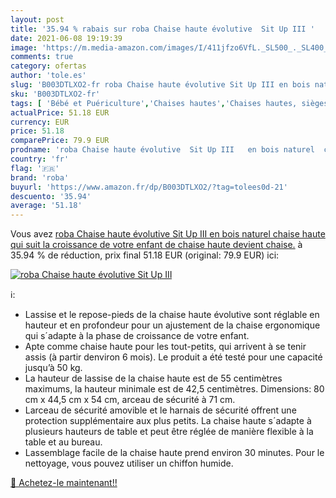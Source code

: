 ```yaml
---
layout: post
title: '35.94 % rabais sur roba Chaise haute évolutive  Sit Up III '
date: 2021-06-08 19:19:39
image: 'https://m.media-amazon.com/images/I/411jfzo6VfL._SL500_._SL400_.jpg'
comments: true
category: ofertas
author: 'tole.es'
slug: 'B003DTLXO2-fr roba Chaise haute évolutive Sit Up III en bois naturel...'
sku: 'B003DTLXO2-fr'
tags: [ 'Bébé et Puériculture','Chaises hautes','Chaises hautes, sièges et accessoires','Repas de bébé','roba', ]
actualPrice: 51.18 EUR
currency: EUR
price: 51.18
comparePrice: 79.9 EUR
prodname: 'roba Chaise haute évolutive  Sit Up III   en bois naturel  chaise haute qui suit la croissance de votre enfant  de chaise haute devient chaise.'
country: 'fr'
flag: '🇫🇷'
brand: 'roba'
buyurl: 'https://www.amazon.fr/dp/B003DTLXO2/?tag=tolees0d-21'
descuento: '35.94'
average: '51.18'
---
```


Vous avez [roba Chaise haute évolutive  Sit Up III   en bois naturel  chaise haute qui suit la croissance de votre enfant  de chaise haute devient chaise.](https://www.amazon.fr/dp/B003DTLXO2/?tag=tolees0d-21)  à  35.94 % de réduction, prix final  51.18 EUR (original: 79.9 EUR) ici:

[![roba Chaise haute évolutive  Sit Up III ](https://m.media-amazon.com/images/I/411jfzo6VfL._SL500_._SL400_.jpg)](https://www.amazon.fr/dp/B003DTLXO2/?tag=tolees0d-21)

ℹ️:

- Lassise et le repose-pieds de la chaise haute évolutive sont réglable en hauteur et en profondeur pour un ajustement de la chaise ergonomique qui s´adapte à la phase de croissance de votre enfant.
- Apte comme chaise haute pour les tout-petits, qui arrivent à se tenir assis (à partir denviron 6 mois). Le produit a été testé pour une capacité jusqu’à 50 kg.
- La hauteur de lassise de la chaise haute est de 55 centimètres maximums, la hauteur minimale est de 42,5 centimètres. Dimensions: 80 cm x 44,5 cm x 54 cm, arceau de sécurité à 71 cm.
- Larceau de sécurité amovible et le harnais de sécurité offrent une protection supplémentaire aux plus petits. La chaise haute s´adapte à plusieurs hauteurs de table et peut être réglée de manière flexible à la table et au bureau.
- Lassemblage facile de la chaise haute prend environ 30 minutes. Pour le nettoyage, vous pouvez utiliser un chiffon humide.

[🛒 Achetez-le maintenant!!](https://www.amazon.fr/dp/B003DTLXO2/?tag=tolees0d-21)
